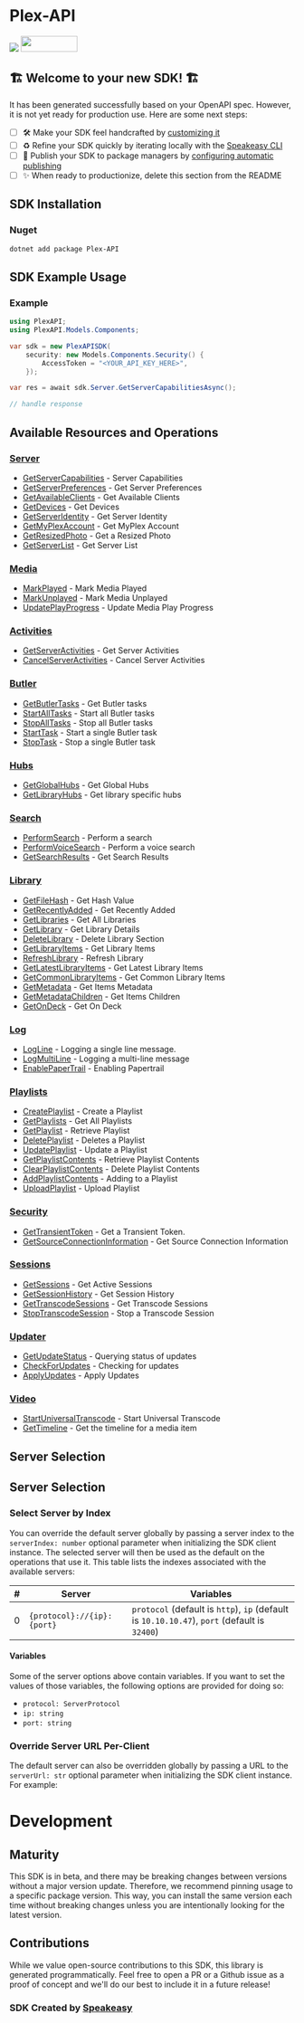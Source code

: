# Plex-API

<div align="left">
    <a href="https://speakeasyapi.dev/"><img src="https://custom-icon-badges.demolab.com/badge/-Built%20By%20Speakeasy-212015?style=for-the-badge&logoColor=FBE331&logo=speakeasy&labelColor=545454" /></a>
    <a href="https://opensource.org/licenses/MIT">
        <img src="https://img.shields.io/badge/License-MIT-blue.svg" style="width: 100px; height: 28px;" />
    </a>
</div>


## 🏗 **Welcome to your new SDK!** 🏗

It has been generated successfully based on your OpenAPI spec. However, it is not yet ready for production use. Here are some next steps:
- [ ] 🛠 Make your SDK feel handcrafted by [customizing it](https://www.speakeasyapi.dev/docs/customize-sdks)
- [ ] ♻️ Refine your SDK quickly by iterating locally with the [Speakeasy CLI](https://github.com/speakeasy-api/speakeasy)
- [ ] 🎁 Publish your SDK to package managers by [configuring automatic publishing](https://www.speakeasyapi.dev/docs/productionize-sdks/publish-sdks)
- [ ] ✨ When ready to productionize, delete this section from the README

<!-- Start SDK Installation [installation] -->
## SDK Installation

### Nuget

```bash
dotnet add package Plex-API
```
<!-- End SDK Installation [installation] -->

<!-- Start SDK Example Usage [usage] -->
## SDK Example Usage

### Example

```csharp
using PlexAPI;
using PlexAPI.Models.Components;

var sdk = new PlexAPISDK(
    security: new Models.Components.Security() {
        AccessToken = "<YOUR_API_KEY_HERE>",
    });

var res = await sdk.Server.GetServerCapabilitiesAsync();

// handle response
```
<!-- End SDK Example Usage [usage] -->

<!-- Start Available Resources and Operations [operations] -->
## Available Resources and Operations

### [Server](docs/sdks/server/README.md)

* [GetServerCapabilities](docs/sdks/server/README.md#getservercapabilities) - Server Capabilities
* [GetServerPreferences](docs/sdks/server/README.md#getserverpreferences) - Get Server Preferences
* [GetAvailableClients](docs/sdks/server/README.md#getavailableclients) - Get Available Clients
* [GetDevices](docs/sdks/server/README.md#getdevices) - Get Devices
* [GetServerIdentity](docs/sdks/server/README.md#getserveridentity) - Get Server Identity
* [GetMyPlexAccount](docs/sdks/server/README.md#getmyplexaccount) - Get MyPlex Account
* [GetResizedPhoto](docs/sdks/server/README.md#getresizedphoto) - Get a Resized Photo
* [GetServerList](docs/sdks/server/README.md#getserverlist) - Get Server List

### [Media](docs/sdks/media/README.md)

* [MarkPlayed](docs/sdks/media/README.md#markplayed) - Mark Media Played
* [MarkUnplayed](docs/sdks/media/README.md#markunplayed) - Mark Media Unplayed
* [UpdatePlayProgress](docs/sdks/media/README.md#updateplayprogress) - Update Media Play Progress

### [Activities](docs/sdks/activities/README.md)

* [GetServerActivities](docs/sdks/activities/README.md#getserveractivities) - Get Server Activities
* [CancelServerActivities](docs/sdks/activities/README.md#cancelserveractivities) - Cancel Server Activities

### [Butler](docs/sdks/butler/README.md)

* [GetButlerTasks](docs/sdks/butler/README.md#getbutlertasks) - Get Butler tasks
* [StartAllTasks](docs/sdks/butler/README.md#startalltasks) - Start all Butler tasks
* [StopAllTasks](docs/sdks/butler/README.md#stopalltasks) - Stop all Butler tasks
* [StartTask](docs/sdks/butler/README.md#starttask) - Start a single Butler task
* [StopTask](docs/sdks/butler/README.md#stoptask) - Stop a single Butler task

### [Hubs](docs/sdks/hubs/README.md)

* [GetGlobalHubs](docs/sdks/hubs/README.md#getglobalhubs) - Get Global Hubs
* [GetLibraryHubs](docs/sdks/hubs/README.md#getlibraryhubs) - Get library specific hubs

### [Search](docs/sdks/search/README.md)

* [PerformSearch](docs/sdks/search/README.md#performsearch) - Perform a search
* [PerformVoiceSearch](docs/sdks/search/README.md#performvoicesearch) - Perform a voice search
* [GetSearchResults](docs/sdks/search/README.md#getsearchresults) - Get Search Results

### [Library](docs/sdks/library/README.md)

* [GetFileHash](docs/sdks/library/README.md#getfilehash) - Get Hash Value
* [GetRecentlyAdded](docs/sdks/library/README.md#getrecentlyadded) - Get Recently Added
* [GetLibraries](docs/sdks/library/README.md#getlibraries) - Get All Libraries
* [GetLibrary](docs/sdks/library/README.md#getlibrary) - Get Library Details
* [DeleteLibrary](docs/sdks/library/README.md#deletelibrary) - Delete Library Section
* [GetLibraryItems](docs/sdks/library/README.md#getlibraryitems) - Get Library Items
* [RefreshLibrary](docs/sdks/library/README.md#refreshlibrary) - Refresh Library
* [GetLatestLibraryItems](docs/sdks/library/README.md#getlatestlibraryitems) - Get Latest Library Items
* [GetCommonLibraryItems](docs/sdks/library/README.md#getcommonlibraryitems) - Get Common Library Items
* [GetMetadata](docs/sdks/library/README.md#getmetadata) - Get Items Metadata
* [GetMetadataChildren](docs/sdks/library/README.md#getmetadatachildren) - Get Items Children
* [GetOnDeck](docs/sdks/library/README.md#getondeck) - Get On Deck

### [Log](docs/sdks/log/README.md)

* [LogLine](docs/sdks/log/README.md#logline) - Logging a single line message.
* [LogMultiLine](docs/sdks/log/README.md#logmultiline) - Logging a multi-line message
* [EnablePaperTrail](docs/sdks/log/README.md#enablepapertrail) - Enabling Papertrail

### [Playlists](docs/sdks/playlists/README.md)

* [CreatePlaylist](docs/sdks/playlists/README.md#createplaylist) - Create a Playlist
* [GetPlaylists](docs/sdks/playlists/README.md#getplaylists) - Get All Playlists
* [GetPlaylist](docs/sdks/playlists/README.md#getplaylist) - Retrieve Playlist
* [DeletePlaylist](docs/sdks/playlists/README.md#deleteplaylist) - Deletes a Playlist
* [UpdatePlaylist](docs/sdks/playlists/README.md#updateplaylist) - Update a Playlist
* [GetPlaylistContents](docs/sdks/playlists/README.md#getplaylistcontents) - Retrieve Playlist Contents
* [ClearPlaylistContents](docs/sdks/playlists/README.md#clearplaylistcontents) - Delete Playlist Contents
* [AddPlaylistContents](docs/sdks/playlists/README.md#addplaylistcontents) - Adding to a Playlist
* [UploadPlaylist](docs/sdks/playlists/README.md#uploadplaylist) - Upload Playlist

### [Security](docs/sdks/security/README.md)

* [GetTransientToken](docs/sdks/security/README.md#gettransienttoken) - Get a Transient Token.
* [GetSourceConnectionInformation](docs/sdks/security/README.md#getsourceconnectioninformation) - Get Source Connection Information

### [Sessions](docs/sdks/sessions/README.md)

* [GetSessions](docs/sdks/sessions/README.md#getsessions) - Get Active Sessions
* [GetSessionHistory](docs/sdks/sessions/README.md#getsessionhistory) - Get Session History
* [GetTranscodeSessions](docs/sdks/sessions/README.md#gettranscodesessions) - Get Transcode Sessions
* [StopTranscodeSession](docs/sdks/sessions/README.md#stoptranscodesession) - Stop a Transcode Session

### [Updater](docs/sdks/updater/README.md)

* [GetUpdateStatus](docs/sdks/updater/README.md#getupdatestatus) - Querying status of updates
* [CheckForUpdates](docs/sdks/updater/README.md#checkforupdates) - Checking for updates
* [ApplyUpdates](docs/sdks/updater/README.md#applyupdates) - Apply Updates

### [Video](docs/sdks/video/README.md)

* [StartUniversalTranscode](docs/sdks/video/README.md#startuniversaltranscode) - Start Universal Transcode
* [GetTimeline](docs/sdks/video/README.md#gettimeline) - Get the timeline for a media item
<!-- End Available Resources and Operations [operations] -->

<!-- Start Server Selection [server] -->
## Server Selection

## Server Selection

### Select Server by Index

You can override the default server globally by passing a server index to the `serverIndex: number` optional parameter when initializing the SDK client instance. The selected server will then be used as the default on the operations that use it. This table lists the indexes associated with the available servers:

| # | Server | Variables |
| - | ------ | --------- |
| 0 | `{protocol}://{ip}:{port}` | `protocol` (default is `http`), `ip` (default is `10.10.10.47`), `port` (default is `32400`) |



#### Variables

Some of the server options above contain variables. If you want to set the values of those variables, the following options are provided for doing so:
 * `protocol: ServerProtocol`
 * `ip: string`
 * `port: string`

### Override Server URL Per-Client

The default server can also be overridden globally by passing a URL to the `serverUrl: str` optional parameter when initializing the SDK client instance. For example:
<!-- End Server Selection [server] -->

<!-- Placeholder for Future Speakeasy SDK Sections -->

# Development

## Maturity

This SDK is in beta, and there may be breaking changes between versions without a major version update. Therefore, we recommend pinning usage
to a specific package version. This way, you can install the same version each time without breaking changes unless you are intentionally
looking for the latest version.

## Contributions

While we value open-source contributions to this SDK, this library is generated programmatically.
Feel free to open a PR or a Github issue as a proof of concept and we'll do our best to include it in a future release!

### SDK Created by [Speakeasy](https://docs.speakeasyapi.dev/docs/using-speakeasy/client-sdks)
